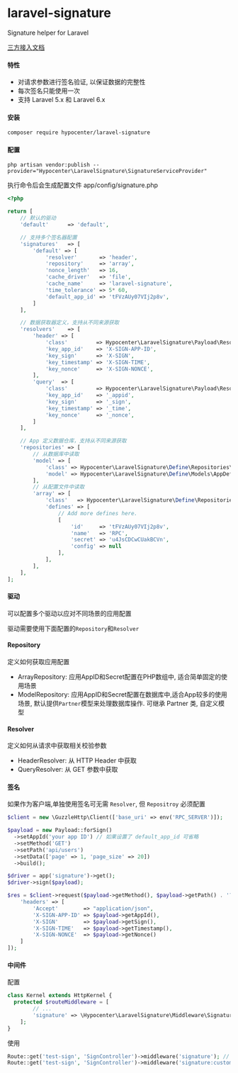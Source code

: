# laravel-signature
Signature helper for Laravel

[三方接入文档](./INTERGRATION.md)

#### 特性

* 对请求参数进行签名验证, 以保证数据的完整性
* 每次签名只能使用一次
* 支持 Laravel 5.x 和 Laravel 6.x

#### 安装

```bash
composer require hypocenter/laravel-signature
```

#### 配置

```
php artisan vendor:publish --provider="Hypocenter\LaravelSignature\SignatureServiceProvider"
```

执行命令后会生成配置文件 app/config/signature.php

```php
<?php

return [
    // 默认的驱动
    'default'      => 'default',

    // 支持多个签名器配置
    'signatures'   => [
        'default' => [
            'resolver'       => 'header',
            'repository'     => 'array',
            'nonce_length'   => 16,
            'cache_driver'   => 'file',
            'cache_name'     => 'laravel-signature',
            'time_tolerance' => 5* 60,
            'default_app_id' => 'tFVzAUy07VIj2p8v',
        ]
    ],

    // 数据获取器定义，支持从不同来源获取
    'resolvers'    => [
        'header' => [
            'class'         => Hypocenter\LaravelSignature\Payload\Resolvers\HeaderResolver::class,
            'key_app_id'    => 'X-SIGN-APP-ID',
            'key_sign'      => 'X-SIGN',
            'key_timestamp' => 'X-SIGN-TIME',
            'key_nonce'     => 'X-SIGN-NONCE',
        ],
        'query'  => [
            'class'         => Hypocenter\LaravelSignature\Payload\Resolvers\QueryResolver::class,
            'key_app_id'    => '_appid',
            'key_sign'      => '_sign',
            'key_timestamp' => '_time',
            'key_nonce'     => '_nonce',
        ]
    ],

    // App 定义数据仓库，支持从不同来源获取
    'repositories' => [
        // 从数据库中读取
        'model' => [
            'class' => Hypocenter\LaravelSignature\Define\Repositories\ModelRepository::class,
            'model' => Hypocenter\LaravelSignature\Define\Models\AppDefine::class,
        ],
        // 从配置文件中读取
        'array' => [
            'class'   => Hypocenter\LaravelSignature\Define\Repositories\ArrayRepository::class,
            'defines' => [
                // Add more defines here.
                [
                    'id'     => 'tFVzAUy07VIj2p8v',
                    'name'   => 'RPC',
                    'secret' => 'u4JsCDCwCUakBCVn',
                    'config' => null
                ],
            ],
        ],
    ],
];
```

#### 驱动

可以配置多个驱动以应对不同场景的应用配置

驱动需要使用下面配置的`Repository`和`Resolver`

#### Repository

定义如何获取应用配置

* ArrayRepository: 应用AppID和Secret配置在PHP数组中, 适合简单固定的使用场景
* ModelRepository: 应用AppID和Secret配置在数据库中,适合App较多的使用场景, 默认提供`Partner`模型来处理数据库操作. 可继承 Partner 类, 自定义模型

#### Resolver

定义如何从请求中获取相关校验参数

* HeaderResolver: 从 HTTP Header 中获取
* QueryResolver: 从 GET 参数中获取

#### 签名

如果作为客户端,单独使用签名可无需 `Resolver`, 但 `Repositroy` 必须配置

```php
$client = new \GuzzleHttp\Client(['base_uri' => env('RPC_SERVER')]);

$payload = new Payload::forSign()
  ->setAppId('your app ID') // 如果设置了 default_app_id 可省略
  ->setMethod('GET')
  ->setPath('api/users')
  ->setData(['page' => 1, 'page_size' => 20])
  ->build();

$driver = app('signature')->get();
$driver->sign($payload);

$res = $client->request($payload->getMethod(), $payload->getPath() . '?'. http_build_query($payload->getData()), [
    'headers' => [
        'Accept'        => "application/json",
        'X-SIGN-APP-ID' => $payload->getAppId(),
        'X-SIGN'        => $payload->getSign(),
        'X-SIGN-TIME'   => $payload->getTimestamp(),
        'X-SIGN-NONCE'  => $payload->getNonce()
    ]
]);
```

#### 中间件

配置

```php
class Kernel extends HttpKernel {
  protected $routeMiddleware = [
        // ...
        'signature' => \Hypocenter\LaravelSignature\Middleware\SignatureMiddleware::class
    ];
}
```

使用

```php
Route::get('test-sign', 'SignController')->middleware('signature'); // 使用默认渠道
Route::get('test-sign', 'SignController')->middleware('signature:custom'); // 使用其他驱动
```

